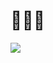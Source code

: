 <h1>👨🏽‍🍳</h1>



  ![](https://raw.githubusercontent.com/okolo157/github-stats/master/generated/overview.svg#gh-dark-mode-only)



